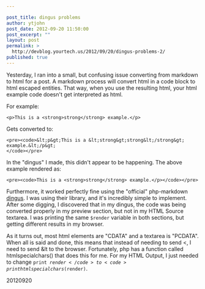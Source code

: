 ```yaml
---

post_title: dingus problems
author: ytjohn
post_date: 2012-09-20 11:50:00
post_excerpt: ""
layout: post
permalink: >
  http://devblog.yourtech.us/2012/09/20/dingus-problems-2/
published: true
---
```

Yesterday, I ran into a small, but confusing issue converting from markdown to html for a post. A markdown process will convert html in a code block to html escaped entities. That way, when you use the resulting html, your html example code doesn't get interpreted as html.

For example:

<pre><code>&lt;p&gt;This is a &lt;strong&gt;strong&lt;/strong&gt; example.&lt;/p&gt;
</code></pre>

Gets converted to:

<pre><code>&lt;pre&gt;&lt;code&gt;&amp;lt;p&amp;gt;This is a &amp;lt;strong&amp;gt;strong&amp;lt;/strong&amp;gt; example.&amp;lt;/p&amp;gt;
&lt;/code&gt;&lt;/pre&gt;
</code></pre>

In the "dingus" I made, this didn't appear to be happening. The above example rendered as:

<pre><code>&lt;pre&gt;&lt;code&gt;This is a &lt;strong&gt;strong&lt;/strong&gt; example.&lt;/p&gt;&lt;/code&gt;&lt;/pre&gt;
</code></pre>

Furthermore, it worked perfectly fine using the "official" php-markdown <a href="http://michelf.ca/projects/php-markdown/dingus/">dingus</a>. I was using their library, and it's incredibly simple to implement. After some digging, I discovered that in my dingus, the code was being converted properly in my preview section, but not in my HTML Source textarea. I was printing the same <code>$render</code> variable in both sections, but getting different results in my browser.

As it turns out, most html elements are "CDATA" and a textarea is "PCDATA". When all is said and done, this means that instead of needing to send &lt;, I need to send &amp;lt to the browser. Fortunately, php has a function called htmlspecialchars() that does this for me. For my HTML Output, I just needed to change <code>print $render</code> to <code>print htmlspecialchars($render)</code>.

20120920
